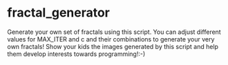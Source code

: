 # fractal_generator
Generate your own set of fractals using this script. 
You can adjust different values for MAX_ITER and c and their combinations to generate your very own fractals!
Show your kids the images generated by this script and help them develop interests towards programming!:-)
